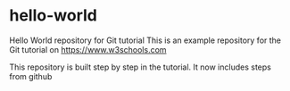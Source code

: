 # hello-world
Hello World repository for Git tutorial
This is an example repository for the Git tutorial on https://www.w3schools.com

This repository is built step by step in the tutorial.
It now includes steps from github
